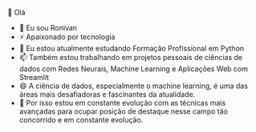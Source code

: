  👋 Olá
- 🔭 Eu sou Ronivan
- ⚡ Apaixonado por tecnologia
- 🌱 Eu estou atualmente estudando Formação Profissional em Python
- 📫 Também estou trabalhando em projetos pessoais de ciências de dados com Redes Neurais, Machine Learning e Aplicações Web com Streamlit
- 😄 A ciência de dados, especialmente o machine learning, é uma das áreas mais desafiadoras e fascinantes da atualidade.
- 🚀 Por isso estou em constante evolução com as técnicas mais avançadas para ocupar posição de destaque nesse campo tão concorrido e em constante evolução.





